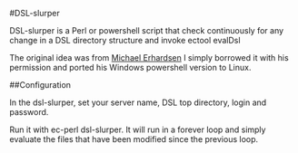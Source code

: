 #DSL-slurper

DSL-slurper is a Perl or powershell script that check continuously for any change in a DSL directory structure and invoke ectool evalDsl

The original idea was from [Michael Erhardsen](https://www.linkedin.com/in/michaelerhardsen) I simply borrowed it with his permission and ported his Windows powershell version to Linux.

##Configuration

In the dsl-slurper, set your server name, DSL top directory, login and password.

Run it with ec-perl dsl-slurper. It will run in a forever loop and simply evaluate the files that have been modified since the previous loop.
